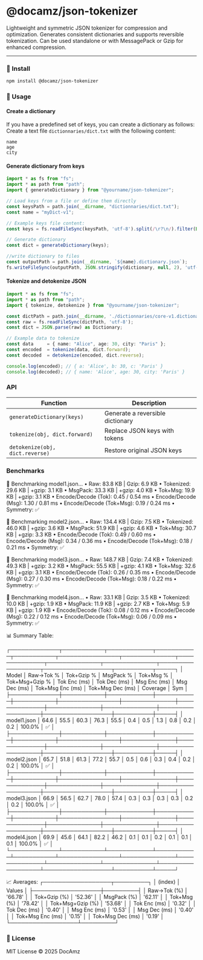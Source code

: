 # @docamz/json-tokenizer

Lightweight and symmetric JSON tokenizer for compression and optimization.
Generates consistent dictionaries and supports reversible tokenization.
Can be used standalone or with MessagePack or Gzip for enhanced compression.

---

### 🚀 Install

```bash
npm install @docamz/json-tokenizer

```

### 🔧 Usage

#### Create a dictionary

If you have a predefined set of keys, you can create a dictionary as follows:
Create a text file `dictionnaries/dict.txt` with the following content:

```text
name
age
city
```

#### Generate dictionary from keys

```typescript
import * as fs from "fs";
import * as path from "path";
import { generateDictionary } from "@yourname/json-tokenizer";

// Load keys from a file or define them directly
const keysPath = path.join(__dirname, "dictionnaries/dict.txt");
const name = "myDict-v1";

// Example keys file content:
const keys = fs.readFileSync(keysPath, 'utf-8').split(/\r?\n/).filter(Boolean);

// Generate dictionary
const dict = generateDictionary(keys);

//write dictionary to files
const outputPath = path.join(__dirname, `${name}.dictionary.json`);
fs.writeFileSync(outputPath, JSON.stringify(dictionary, null, 2), 'utf-8');

```

#### Tokenize and detokenize JSON

```typescript
import * as fs from "fs";
import * as path from "path";
import { tokenize, detokenize } from "@yourname/json-tokenizer";

const dictPath = path.join(__dirname, './dictionnaries/core-v1.dictionary.json');
const raw = fs.readFileSync(dictPath, 'utf-8');
const dict = JSON.parse(raw) as Dictionary;

// Example data to tokenize
const data     = { name: "Alice", age: 30, city: "Paris" };
const encoded  = tokenize(data, dict.forward);
const decoded  = detokenize(encoded, dict.reverse);

console.log(encoded); // { a: 'Alice', b: 30, c: 'Paris' }
console.log(decoded); // { name: 'Alice', age: 30, city: 'Paris' }
```

### API

| Function                        | Description                      |
| ------------------------------- | -------------------------------- |
| `generateDictionary(keys)`      | Generate a reversible dictionary |
| `tokenize(obj, dict.forward)`   | Replace JSON keys with tokens    |
| `detokenize(obj, dict.reverse)` | Restore original JSON keys       |

### Benchmarks

📘 Benchmarking model1.json...
  • Raw: 83.8 KB | Gzip: 6.9 KB
  • Tokenized: 29.6 KB | +gzip: 3.1 KB
  • MsgPack: 33.3 KB | +gzip: 4.0 KB
  • Tok+Msg: 19.9 KB | +gzip: 3.1 KB
  • Encode/Decode (Tok): 0.45 / 0.54 ms
  • Encode/Decode (Msg): 1.30 / 0.81 ms
  • Encode/Decode (Tok+Msg): 0.19 / 0.24 ms
  • Symmetry: ✅

📘 Benchmarking model2.json...
  • Raw: 134.4 KB | Gzip: 7.5 KB
  • Tokenized: 46.0 KB | +gzip: 3.6 KB
  • MsgPack: 51.9 KB | +gzip: 4.6 KB
  • Tok+Msg: 30.7 KB | +gzip: 3.3 KB
  • Encode/Decode (Tok): 0.49 / 0.60 ms
  • Encode/Decode (Msg): 0.34 / 0.36 ms
  • Encode/Decode (Tok+Msg): 0.18 / 0.21 ms
  • Symmetry: ✅

📘 Benchmarking model3.json...
  • Raw: 148.7 KB | Gzip: 7.4 KB
  • Tokenized: 49.3 KB | +gzip: 3.2 KB
  • MsgPack: 55.5 KB | +gzip: 4.1 KB
  • Tok+Msg: 32.6 KB | +gzip: 3.1 KB
  • Encode/Decode (Tok): 0.26 / 0.35 ms
  • Encode/Decode (Msg): 0.27 / 0.30 ms
  • Encode/Decode (Tok+Msg): 0.18 / 0.22 ms
  • Symmetry: ✅

📘 Benchmarking model4.json...
  • Raw: 33.1 KB | Gzip: 3.5 KB
  • Tokenized: 10.0 KB | +gzip: 1.9 KB
  • MsgPack: 11.9 KB | +gzip: 2.7 KB
  • Tok+Msg: 5.9 KB | +gzip: 1.9 KB
  • Encode/Decode (Tok): 0.08 / 0.12 ms
  • Encode/Decode (Msg): 0.22 / 0.12 ms
  • Encode/Decode (Tok+Msg): 0.06 / 0.09 ms
  • Symmetry: ✅

📊 Summary Table:

┌─────────────┬───────────┬────────────┬───────────┬───────────┬────────────────┬──────────────┬──────────────┬──────────────┬──────────────┬──────────────────┬──────────────────┬──────────┬─────┐
│ Model       │ Raw→Tok % │ Tok+Gzip % │ MsgPack % │ Tok+Msg % │ Tok+Msg+Gzip % │ Tok Enc (ms) │ Tok Dec (ms) │ Msg Enc (ms) │ Msg Dec (ms) │ Tok+Msg Enc (ms) │ Tok+Msg Dec (ms) │ Coverage │ Sym │
├─────────────┼───────────┼────────────┼───────────┼───────────┼────────────────┼──────────────┼──────────────┼──────────────┼──────────────┼──────────────────┼──────────────────┼──────────┼─────┤
│ model1.json │ 64.6      │ 55.5       │ 60.3      │ 76.3      │ 55.5           │ 0.4          │ 0.5          │ 1.3          │ 0.8          │ 0.2              │ 0.2              │ 100.0%   │ ✅  │
├─────────────┼───────────┼────────────┼───────────┼───────────┼────────────────┼──────────────┼──────────────┼──────────────┼──────────────┼──────────────────┼──────────────────┼──────────┼─────┤
│ model2.json │ 65.7      │ 51.8       │ 61.3      │ 77.2      │ 55.7           │ 0.5          │ 0.6          │ 0.3          │ 0.4          │ 0.2              │ 0.2              │ 100.0%   │ ✅  │
├─────────────┼───────────┼────────────┼───────────┼───────────┼────────────────┼──────────────┼──────────────┼──────────────┼──────────────┼──────────────────┼──────────────────┼──────────┼─────┤
│ model3.json │ 66.9      │ 56.5       │ 62.7      │ 78.0      │ 57.4           │ 0.3          │ 0.3          │ 0.3          │ 0.3          │ 0.2              │ 0.2              │ 100.0%   │ ✅  │
├─────────────┼───────────┼────────────┼───────────┼───────────┼────────────────┼──────────────┼──────────────┼──────────────┼──────────────┼──────────────────┼──────────────────┼──────────┼─────┤
│ model4.json │ 69.9      │ 45.6       │ 64.1      │ 82.2      │ 46.2           │ 0.1          │ 0.1          │ 0.2          │ 0.1          │ 0.1              │ 0.1              │ 100.0%   │ ✅  │
└─────────────┴───────────┴────────────┴───────────┴───────────┴────────────────┴──────────────┴──────────────┴──────────────┴──────────────┴──────────────────┴──────────────────┴──────────┴─────┘

📈 Averages:
┌──────────────────┬─────────┐
│ (index)          │ Values  │
├──────────────────┼─────────┤
│ Raw→Tok (%)      │ '66.78' │
│ Tok+Gzip (%)     │ '52.36' │
│ MsgPack (%)      │ '62.11' │
│ Tok+Msg (%)      │ '78.42' │
│ Tok+Msg+Gzip (%) │ '53.68' │
│ Tok Enc (ms)     │ '0.32'  │
│ Tok Dec (ms)     │ '0.40'  │
│ Msg Enc (ms)     │ '0.53'  │
│ Msg Dec (ms)     │ '0.40'  │
│ Tok+Msg Enc (ms) │ '0.15'  │
│ Tok+Msg Dec (ms) │ '0.19'  │
└──────────────────┴─────────┘

### 📄 License

MIT License © 2025 DocAmz
